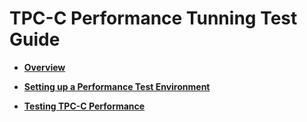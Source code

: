 # TPC-C Performance Tunning Test Guide<a name="EN-US_TOPIC_0283137583"></a>

-   **[Overview](overview.md)**  

-   **[Setting up a Performance Test Environment](setting-up-a-performance-test-environment.md)**  

-   **[Testing TPC-C Performance](testing-tpc-c-performance.md)**  



